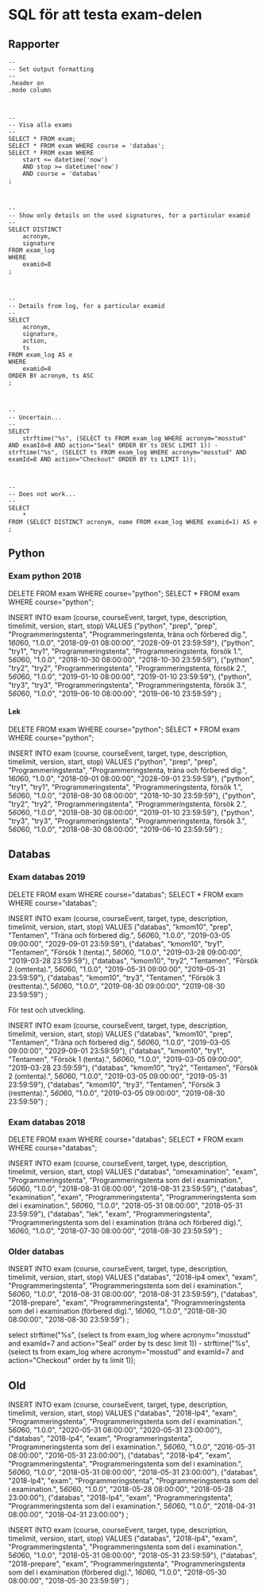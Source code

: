 SQL för att testa exam-delen
============================



Rapporter
------------------------

```text
--
-- Set output formatting
--
.header on
.mode column



--
-- Visa alla exams
--
SELECT * FROM exam;
SELECT * FROM exam WHERE course = 'databas';
SELECT * FROM exam WHERE
    start <= datetime('now')
    AND stop >= datetime('now')
    AND course = 'databas'
;



-- 
-- Show only details on the used signatures, for a particular examid
--
SELECT DISTINCT
    acronym,
    signature
FROM exam_log
WHERE
    examid=8
;



--
-- Details from log, for a particular examid
--
SELECT
    acronym,
    signature,
    action,
    ts
FROM exam_log AS e
WHERE
    examid=8
ORDER BY acronym, ts ASC
;



--
-- Uncertain...
--
SELECT
    strftime("%s", (SELECT ts FROM exam_log WHERE acronym="mosstud" AND examId=8 AND action="Seal" ORDER BY ts DESC LIMIT 1)) - strftime("%s", (SELECT ts FROM exam_log WHERE acronym="mosstud" AND examId=8 AND action="Checkout" ORDER BY ts LIMIT 1));



--
-- Does not work...
--
SELECT
    *
FROM (SELECT DISTINCT acronym, name FROM exam_log WHERE examid=1) AS e
;
```



Python
-------------------------------------



### Exam python 2018

DELETE FROM exam WHERE course="python";
SELECT * FROM exam WHERE course="python";

INSERT INTO exam
(course, courseEvent, target, type, description, timelimit, version, start, stop)
VALUES
("python", "prep", "prep", "Programmeringstenta", "Programmeringstenta, träna och förbered dig.", 1*60*60, "1.0.0", "2018-09-01 08:00:00", "2028-09-01 23:59:59"),
("python", "try1", "try1", "Programmeringstenta", "Programmeringstenta, försök 1.", 5*60*60, "1.0.0", "2018-10-30 08:00:00", "2018-10-30 23:59:59"),
("python", "try2", "try2", "Programmeringstenta", "Programmeringstenta, försök 2.", 5*60*60, "1.0.0", "2019-01-10 08:00:00", "2019-01-10 23:59:59"),
("python", "try3", "try3", "Programmeringstenta", "Programmeringstenta, försök 3.", 5*60*60, "1.0.0", "2019-06-10 08:00:00", "2019-06-10 23:59:59")
;

<!-- INSERT INTO exam
(course, courseEvent, target, type, description, timelimit, version, start, stop)
VALUES
("python", "2018-lp1", "exam", "Programmeringstenta", "Programmeringstenta som del i examination.", 5*60*60, "1.0.0", "2018-10-30 08:00:00", "2018-10-30 23:59:59"),
("python", "prepare", "exam", "Programmeringstenta", "Programmeringstenta som del i examination (förbered dig).", 1*60*60, "1.0.0", "2018-06-28 08:00:00", "2028-10-30 23:59:59")
; -->

#### Lek

DELETE FROM exam WHERE course="python";
SELECT * FROM exam WHERE course="python";

INSERT INTO exam
(course, courseEvent, target, type, description, timelimit, version, start, stop)
VALUES
("python", "prep", "prep", "Programmeringstenta", "Programmeringstenta, träna och förbered dig.", 1*60*60, "1.0.0", "2018-09-01 08:00:00", "2028-09-01 23:59:59"),
("python", "try1", "try1", "Programmeringstenta", "Programmeringstenta, försök 1.", 5*60*60, "1.0.0", "2018-08-30 08:00:00", "2018-10-30 23:59:59"),
("python", "try2", "try2", "Programmeringstenta", "Programmeringstenta, försök 2.", 5*60*60, "1.0.0", "2018-08-30 08:00:00", "2019-01-10 23:59:59"),
("python", "try3", "try3", "Programmeringstenta", "Programmeringstenta, försök 3.", 5*60*60, "1.0.0", "2018-08-30 08:00:00", "2019-06-10 23:59:59")
;



Databas
-------------------------------------



### Exam databas 2019

DELETE FROM exam WHERE course="databas";
SELECT * FROM exam WHERE course="databas";

INSERT INTO exam
(course, courseEvent, target, type, description, timelimit, version, start, stop)
VALUES
("databas", "kmom10", "prep", "Tentamen", "Träna och förbered dig.", 5*60*60, "1.0.0", "2019-03-05 09:00:00", "2029-09-01 23:59:59"),
("databas", "kmom10", "try1", "Tentamen", "Försök 1 (tenta).", 5*60*60, "1.0.0", "2019-03-28 09:00:00", "2019-03-28 23:59:59"),
("databas", "kmom10", "try2", "Tentamen", "Försök 2 (omtenta).", 5*60*60, "1.0.0", "2019-05-31 09:00:00", "2019-05-31 23:59:59"),
("databas", "kmom10", "try3", "Tentamen", "Försök 3 (resttenta).", 5*60*60, "1.0.0", "2019-08-30 09:00:00", "2019-08-30 23:59:59")
;

För test och utveckling.

INSERT INTO exam
(course, courseEvent, target, type, description, timelimit, version, start, stop)
VALUES
("databas", "kmom10", "prep", "Tentamen", "Träna och förbered dig.", 5*60*60, "1.0.0", "2019-03-05 09:00:00", "2029-09-01 23:59:59"),
("databas", "kmom10", "try1", "Tentamen", "Försök 1 (tenta).", 5*60*60, "1.0.0", "2019-03-05 09:00:00", "2019-03-28 23:59:59"),
("databas", "kmom10", "try2", "Tentamen", "Försök 2 (omtenta).", 5*60*60, "1.0.0", "2019-03-05 09:00:00", "2019-05-31 23:59:59"),
("databas", "kmom10", "try3", "Tentamen", "Försök 3 (resttenta).", 5*60*60, "1.0.0", "2019-03-05 09:00:00", "2019-08-30 23:59:59")
;



### Exam databas 2018

DELETE FROM exam WHERE course="databas";
SELECT * FROM exam WHERE course="databas";

INSERT INTO exam
(course, courseEvent, target, type, description, timelimit, version, start, stop)
VALUES
("databas", "omexamination", "exam", "Programmeringstenta", "Programmeringstenta som del i examination.", 5*60*60, "1.0.0", "2018-08-31 08:00:00", "2018-08-31 23:59:59"),
("databas", "examination", "exam", "Programmeringstenta", "Programmeringstenta som del i examination.", 5*60*60, "1.0.0", "2018-05-31 08:00:00", "2018-05-31 23:59:59"),
("databas", "lek", "exam", "Programmeringstenta", "Programmeringstenta som del i examination (träna och förbered dig).", 1*60*60, "1.0.0", "2018-07-30 08:00:00", "2018-08-30 23:59:59")
;


### Older databas

INSERT INTO exam
(course, courseEvent, target, type, description, timelimit, version, start, stop)
VALUES
("databas", "2018-lp4 omex", "exam", "Programmeringstenta", "Programmeringstenta som del i examination.", 5*60*60, "1.0.0", "2018-08-31 08:00:00", "2018-08-31 23:59:59"),
("databas", "2018-prepare", "exam", "Programmeringstenta", "Programmeringstenta som del i examination (förbered dig).", 1*60*60, "1.0.0", "2018-08-30 08:00:00", "2018-08-30 23:59:59")
;


select strftime("%s", (select ts from exam_log where acronym="mosstud" and examId=7 and action="Seal" order by ts desc limit 1)) - strftime("%s", (select ts from exam_log where acronym="mosstud" and examId=7 and action="Checkout" order by ts limit 1));



Old
-------------------------------------

INSERT INTO exam
(course, courseEvent, target, type, description, timelimit, version, start, stop)
VALUES
("databas", "2018-lp4", "exam", "Programmeringstenta", "Programmeringstenta som del i examination.", 5*60*60, "1.0.0", "2020-05-31 08:00:00", "2020-05-31 23:00:00"),
("databas", "2018-lp4", "exam", "Programmeringstenta", "Programmeringstenta som del i examination.", 5*60*60, "1.0.0", "2016-05-31 08:00:00", "2016-05-31 23:00:00"),
("databas", "2018-lp4", "exam", "Programmeringstenta", "Programmeringstenta som del i examination.", 5*60*60, "1.0.0", "2018-05-31 08:00:00", "2018-05-31 23:00:00"),
("databas", "2018-lp4", "exam", "Programmeringstenta", "Programmeringstenta som del i examination.", 5*60*60, "1.0.0", "2018-05-28 08:00:00", "2018-05-28 23:00:00"),
("databas", "2018-lp4", "exam", "Programmeringstenta", "Programmeringstenta som del i examination.", 5*60*60, "1.0.0", "2018-04-31 08:00:00", "2018-04-31 23:00:00")
;

INSERT INTO exam
(course, courseEvent, target, type, description, timelimit, version, start, stop)
VALUES
("databas", "2018-lp4", "exam", "Programmeringstenta", "Programmeringstenta som del i examination.", 5*60*60, "1.0.0", "2018-05-31 08:00:00", "2018-05-31 23:59:59"),
("databas", "2018-prepare", "exam", "Programmeringstenta", "Programmeringstenta som del i examination (förbered dig).", 1*60*60, "1.0.0", "2018-05-30 08:00:00", "2018-05-30 23:59:59")
;
